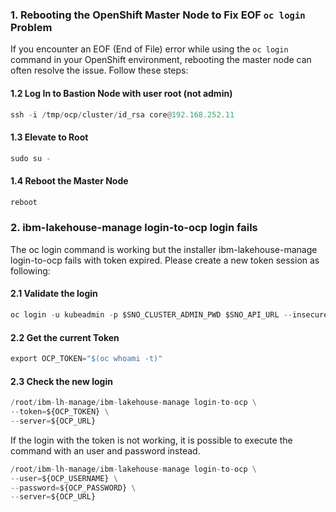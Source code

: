 ### 1. Rebooting the OpenShift Master Node to Fix EOF `oc login` Problem
If you encounter an EOF (End of File) error while using the `oc login` command in your OpenShift environment, rebooting the master node can often resolve the issue. Follow these steps:
#### 1.2 Log In to Bastion Node with user root (not admin)
```py linenums="1"
ssh -i /tmp/ocp/cluster/id_rsa core@192.168.252.11
```
#### 1.3 Elevate to Root
```py linenums="1"
sudo su -
```
#### 1.4 Reboot the Master Node
```py linenums="1"
reboot
```


### 2. ibm-lakehouse-manage login-to-ocp login fails
The oc login command is working but the installer ibm-lakehouse-manage login-to-ocp fails with token expired. Please create a new token session as following:

#### 2.1 Validate the login
```py linenums="1"
oc login -u kubeadmin -p $SNO_CLUSTER_ADMIN_PWD $SNO_API_URL --insecure-skip-tls-verify
```
#### 2.2 Get the current Token
```py linenums="1"
export OCP_TOKEN="$(oc whoami -t)"
```
#### 2.3 Check the new login
```py linenums="1"
/root/ibm-lh-manage/ibm-lakehouse-manage login-to-ocp \
--token=${OCP_TOKEN} \
--server=${OCP_URL}
```
If the login with the token is not working, it is possible to execute the command with an user and password instead.

```py linenums="1"
/root/ibm-lh-manage/ibm-lakehouse-manage login-to-ocp \
--user=${OCP_USERNAME} \
--password=${OCP_PASSWORD} \
--server=${OCP_URL}